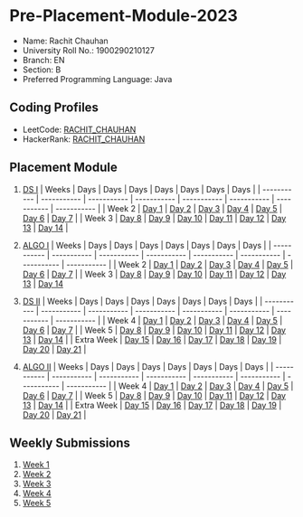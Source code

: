 # Pre-Placement-Module-2023

- Name: Rachit Chauhan
- University Roll No.: 1900290210127
- Branch: EN
- Section: B
- Preferred Programming Language: Java

## Coding Profiles
- LeetCode: [RACHIT_CHAUHAN](https://leetcode.com/chauhanrachit/)
- HackerRank: [RACHIT_CHAUHAN](https://www.hackerrank.com/chauhan_rachit21)

## Placement Module
1. [DS I](https://github.com/chauhanrachit/Pre-Placement-Module-2023/tree/main/DS%20I)
    | Weeks | Days | Days | Days | Days | Days | Days | Days |
    | ----------- | ----------- | ----------- | ----------- | ----------- | ----------- | ----------- | ----------- | 
    | Week 2 | [Day 1](https://github.com/chauhanrachit/Pre-Placement-Module-2023/tree/main/DS%20I/Day%201) | [Day 2](https://github.com/chauhanrachit/Pre-Placement-Module-2023/tree/main/DS%20I/Day%202) | [Day 3](https://github.com/chauhanrachit/Pre-Placement-Module-2023/tree/main/DS%20I/Day%203) | [Day 4](https://github.com/chauhanrachit/Pre-Placement-Module-2023/tree/main/DS%20I/Day%204) | [Day 5](https://github.com/chauhanrachit/Pre-Placement-Module-2023/tree/main/DS%20I/Day%205) | [Day 6](https://github.com/chauhanrachit/Pre-Placement-Module-2023/tree/main/DS%20I/Day%206) | [Day 7](https://github.com/chauhanrachit/Pre-Placement-Module-2023/tree/main/DS%20I/Day%207) |
    | Week 3 | [Day 8](https://github.com/chauhanrachit/Pre-Placement-Module-2023/tree/main/DS%20I/Day%208) | [Day 9](https://github.com/chauhanrachit/Pre-Placement-Module-2023/tree/main/DS%20I/Day%209) | [Day 10](https://github.com/chauhanrachit/Pre-Placement-Module-2023/tree/main/DS%20I/Day%2010) | [Day 11](https://github.com/chauhanrachit/Pre-Placement-Module-2023/tree/main/DS%20I/Day%2011) | [Day 12](https://github.com/chauhanrachit/Pre-Placement-Module-2023/tree/main/DS%20I/Day%2012) | [Day 13](https://github.com/chauhanrachit/Pre-Placement-Module-2023/tree/main/DS%20I/Day%2013) | [Day 14](https://github.com/chauhanrachit/Pre-Placement-Module-2023/tree/main/DS%20I/Day%2014) |
    
2. [ALGO I](https://github.com/chauhanrachit/Pre-Placement-Module-2023/tree/main/ALGO%20I)
    | Weeks | Days | Days | Days | Days | Days | Days | Days |
    | ----------- | ----------- | ----------- | ----------- | ----------- | ----------- | ----------- | ----------- |
    | Week 2 | [Day 1](https://github.com/chauhanrachit/Pre-Placement-Module-2023/tree/main/ALGO%20I/Day%201) | [Day 2](https://github.com/chauhanrachit/Pre-Placement-Module-2023/tree/main/ALGO%20I/Day%202) | [Day 3](https://github.com/chauhanrachit/Pre-Placement-Module-2023/tree/main/ALGO%20I/Day%203) | [Day 4](https://github.com/chauhanrachit/Pre-Placement-Module-2023/tree/main/ALGO%20I/Day%204) | [Day 5](https://github.com/chauhanrachit/Pre-Placement-Module-2023/tree/main/ALGO%20I/Day%205) | [Day 6](https://github.com/chauhanrachit/Pre-Placement-Module-2023/tree/main/ALGO%20I/Day%206) | [Day 7](https://github.com/chauhanrachit/Pre-Placement-Module-2023/tree/main/ALGO%20I/Day%207) |
    | Week 3 | [Day 8](https://github.com/chauhanrachit/Pre-Placement-Module-2023/tree/main/ALGO%20I/Day%208) | [Day 9](https://github.com/chauhanrachit/Pre-Placement-Module-2023/tree/main/ALGO%20I/Day%209) | [Day 10](https://github.com/chauhanrachit/Pre-Placement-Module-2023/tree/main/ALGO%20I/Day%2010) | [Day 11](https://github.com/chauhanrachit/Pre-Placement-Module-2023/tree/main/ALGO%20I/Day%2011) | [Day 12](https://github.com/chauhanrachit/Pre-Placement-Module-2023/tree/main/ALGO%20I/Day%2012) | [Day 13](https://github.com/chauhanrachit/Pre-Placement-Module-2023/tree/main/ALGO%20I/Day%2013) | [Day 14](https://github.com/chauhanrachit/Pre-Placement-Module-2023/tree/main/ALGO%20I/Day%2014)  
    
3. [DS II](https://github.com/chauhanrachit/Pre-Placement-Module-2023/tree/main/DS%20II)
    | Weeks | Days | Days | Days | Days | Days | Days | Days |
    | ----------- | ----------- | ----------- | ----------- | ----------- | ----------- | ----------- | ----------- |
    | Week 4 | [Day 1](https://github.com/chauhanrachit/Pre-Placement-Module-2023/tree/main/DS%20II/Day%201) | [Day 2](https://github.com/chauhanrachit/Pre-Placement-Module-2023/tree/main/DS%20II/Day%202) | [Day 3](https://github.com/chauhanrachit/Pre-Placement-Module-2023/tree/main/DS%20II/Day%203) | [Day 4](https://github.com/chauhanrachit/Pre-Placement-Module-2023/tree/main/DS%20II/Day%204) | [Day 5](https://github.com/chauhanrachit/Pre-Placement-Module-2023/tree/main/DS%20II/Day%205) | [Day 6](https://github.com/chauhanrachit/Pre-Placement-Module-2023/tree/main/DS%20II/Day%206) | [Day 7](https://github.com/chauhanrachit/Pre-Placement-Module-2023/tree/main/DS%20II/Day%207) | 
    | Week 5 | [Day 8](https://github.com/chauhanrachit/Pre-Placement-Module-2023/tree/main/DS%20II/Day%208) | [Day 9](https://github.com/chauhanrachit/Pre-Placement-Module-2023/tree/main/DS%20II/Day%209) | [Day 10](https://github.com/chauhanrachit/Pre-Placement-Module-2023/tree/main/DS%20II/Day%2010) | [Day 11](https://github.com/chauhanrachit/Pre-Placement-Module-2023/tree/main/DS%20II/Day%2011) | [Day 12](https://github.com/chauhanrachit/Pre-Placement-Module-2023/tree/main/DS%20II/Day%2012) | [Day 13](https://github.com/chauhanrachit/Pre-Placement-Module-2023/tree/main/DS%20II/Day%2013) | [Day 14](https://github.com/chauhanrachit/Pre-Placement-Module-2023/tree/main/DS%20II/Day%2014) |
    | Extra Week | [Day 15](https://github.com/chauhanrachit/Pre-Placement-Module-2023/tree/main/DS%20II/Day%2015) | [Day 16](https://github.com/chauhanrachit/Pre-Placement-Module-2023/tree/main/DS%20II/Day%2016) | [Day 17](https://github.com/chauhanrachit/Pre-Placement-Module-2023/tree/main/DS%20II/Day%2017) | [Day 18](https://github.com/chauhanrachit/Pre-Placement-Module-2023/tree/main/DS%20II/Day%2018) | [Day 19](https://github.com/chauhanrachit/Pre-Placement-Module-2023/tree/main/DS%20II/Day%2019) | [Day 20](https://github.com/chauhanrachit/Pre-Placement-Module-2023/tree/main/DS%20II/Day%2020) | [Day 21](https://github.com/chauhanrachit/Pre-Placement-Module-2023/tree/main/DS%20II/Day%2021) |
    
4. [ALGO II](https://github.com/chauhanrachit/Pre-Placement-Module-2023/tree/main/ALGO%20II)
    | Weeks | Days | Days | Days | Days | Days | Days | Days |
    | ----------- | ----------- | ----------- | ----------- | ----------- | ----------- | ----------- | ----------- |
    | Week 4 | [Day 1](https://github.com/chauhanrachit/Pre-Placement-Module-2023/tree/main/ALGO%20II/Day%201) | [Day 2](https://github.com/chauhanrachit/Pre-Placement-Module-2023/tree/main/ALGO%20II/Day%202) | [Day 3](https://github.com/chauhanrachit/Pre-Placement-Module-2023/tree/main/ALGO%20II/Day%203) | [Day 4](https://github.com/chauhanrachit/Pre-Placement-Module-2023/tree/main/ALGO%20II/Day%204) | [Day 5](https://github.com/chauhanrachit/Pre-Placement-Module-2023/tree/main/ALGO%20II/Day%205) | [Day 6](https://github.com/chauhanrachit/Pre-Placement-Module-2023/tree/main/ALGO%20II/Day%206) | [Day 7](https://github.com/chauhanrachit/Pre-Placement-Module-2023/tree/main/ALGO%20II/Day%207) |
    | Week 5 | [Day 8](https://github.com/chauhanrachit/Pre-Placement-Module-2023/tree/main/ALGO%20II/Day%208) | [Day 9](https://github.com/chauhanrachit/Pre-Placement-Module-2023/tree/main/ALGO%20II/Day%209) | [Day 10](https://github.com/chauhanrachit/Pre-Placement-Module-2023/tree/main/ALGO%20II/Day%2010) | [Day 11](https://github.com/chauhanrachit/Pre-Placement-Module-2023/tree/main/ALGO%20II/Day%2011) | [Day 12](https://github.com/chauhanrachit/Pre-Placement-Module-2023/tree/main/ALGO%20II/Day%2012) | [Day 13](https://github.com/chauhanrachit/Pre-Placement-Module-2023/tree/main/ALGO%20II/Day%2013) | [Day 14](https://github.com/chauhanrachit/Pre-Placement-Module-2023/tree/main/ALGO%20II/Day%2014) |
    | Extra Week | [Day 15](https://github.com/chauhanrachit/Pre-Placement-Module-2023/tree/main/ALGO%20II/Day%2015) | [Day 16](https://github.com/chauhanrachit/Pre-Placement-Module-2023/tree/main/ALGO%20II/Day%2016) | [Day 17](https://github.com/chauhanrachit/Pre-Placement-Module-2023/tree/main/ALGO%20II/Day%2017) | [Day 18](https://github.com/chauhanrachit/Pre-Placement-Module-2023/tree/main/ALGO%20II/Day%2018) | [Day 19](https://github.com/chauhanrachit/Pre-Placement-Module-2023/tree/main/ALGO%20II/Day%2019) | [Day 20](https://github.com/chauhanrachit/Pre-Placement-Module-2023/tree/main/ALGO%20II/Day%2020) | [Day 21](https://github.com/chauhanrachit/Pre-Placement-Module-2023/tree/main/ALGO%20II/Day%2021) |

## Weekly Submissions
1. [Week 1](https://github.com/chauhanrachit/Pre-Placement-Module-2023/tree/main/Weekly%20Submissions/Week%201)
2. [Week 2](https://github.com/chauhanrachit/Pre-Placement-Module-2023/tree/main/Weekly%20Submissions/Week%202)
3. [Week 3](https://github.com/chauhanrachit/Pre-Placement-Module-2023/tree/main/Weekly%20Submissions/Week%203)
4. [Week 4](https://github.com/chauhanrachit/Pre-Placement-Module-2023/tree/main/Weekly%20Submissions/Week%204)
5. [Week 5](https://github.com/chauhanrachit/Pre-Placement-Module-2023/tree/main/Weekly%20Submissions/Week%205)
